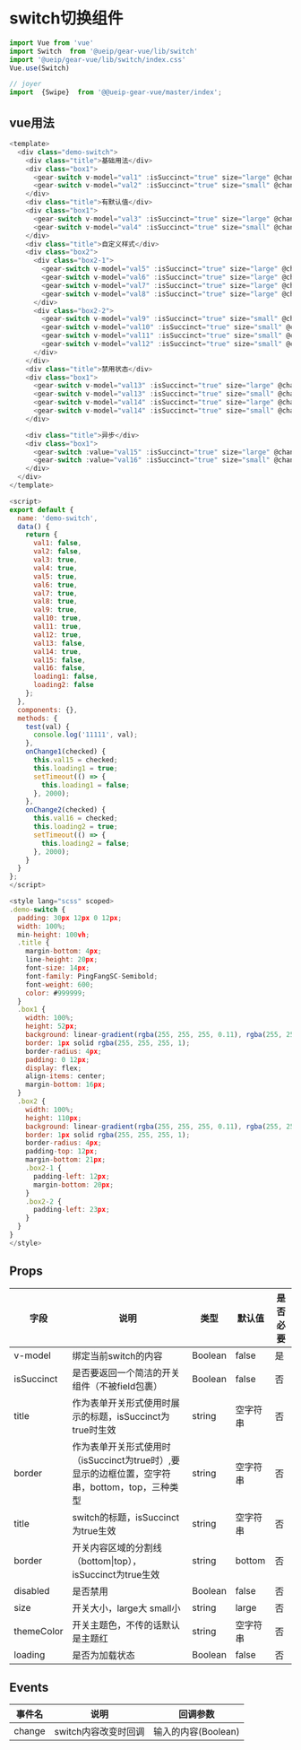 # switch切换组件

```javascript
import Vue from 'vue'
import Switch  from '@ueip/gear-vue/lib/switch'
import '@ueip/gear-vue/lib/switch/index.css'
Vue.use(Switch)

// joyer
import  {Swipe}  from '@@ueip-gear-vue/master/index';
```

## vue用法

```javascript
<template>
  <div class="demo-switch">
    <div class="title">基础用法</div>
    <div class="box1">
      <gear-switch v-model="val1" :isSuccinct="true" size="large" @change="test" style="margin-right: 40px"></gear-switch>
      <gear-switch v-model="val2" :isSuccinct="true" size="small" @change="test"></gear-switch>
    </div>
    <div class="title">有默认值</div>
    <div class="box1">
      <gear-switch v-model="val3" :isSuccinct="true" size="large" @change="test" style="margin-right: 40px"></gear-switch>
      <gear-switch v-model="val4" :isSuccinct="true" size="small" @change="test"></gear-switch>
    </div>
    <div class="title">自定义样式</div>
    <div class="box2">
      <div class="box2-1">
        <gear-switch v-model="val5" :isSuccinct="true" size="large" @change="test" style="margin-right: 34px" />
        <gear-switch v-model="val6" :isSuccinct="true" size="large" @change="test" themeColor="#EB9654" style="margin-right: 34px" />
        <gear-switch v-model="val7" :isSuccinct="true" size="large" @change="test" themeColor="#F75C38" style="margin-right: 34px" />
        <gear-switch v-model="val8" :isSuccinct="true" size="large" @change="test" themeColor="#1DB270" />
      </div>
      <div class="box2-2">
        <gear-switch v-model="val9" :isSuccinct="true" size="small" @change="test" style="margin-right: 55px" />
        <gear-switch v-model="val10" :isSuccinct="true" size="small" @change="test" themeColor="#EB9654" style="margin-right: 55px" />
        <gear-switch v-model="val11" :isSuccinct="true" size="small" @change="test" themeColor="#F75C38" style="margin-right: 55px" />
        <gear-switch v-model="val12" :isSuccinct="true" size="small" @change="test" themeColor="#1DB270" />
      </div>
    </div>
    <div class="title">禁用状态</div>
    <div class="box1">
      <gear-switch v-model="val13" :isSuccinct="true" size="large" @change="test" :disabled="true" style="margin-right: 40px"></gear-switch>
      <gear-switch v-model="val13" :isSuccinct="true" size="small" @change="test" :disabled="true" style="margin-right: 40px"></gear-switch>
      <gear-switch v-model="val14" :isSuccinct="true" size="large" @change="test" :disabled="true" style="margin-right: 40px"></gear-switch>
      <gear-switch v-model="val14" :isSuccinct="true" size="small" @change="test" :disabled="true"></gear-switch>
    </div>

    <div class="title">异步</div>
    <div class="box1">
      <gear-switch :value="val15" :isSuccinct="true" size="large" @change="onChange1" style="margin-right: 40px" :loading="loading1"></gear-switch>
      <gear-switch :value="val16" :isSuccinct="true" size="small" @change="onChange2" :loading="loading2"></gear-switch>
    </div>
  </div>
</template>

<script>
export default {
  name: 'demo-switch',
  data() {
    return {
      val1: false,
      val2: false,
      val3: true,
      val4: true,
      val5: true,
      val6: true,
      val7: true,
      val8: true,
      val9: true,
      val10: true,
      val11: true,
      val12: true,
      val13: false,
      val14: true,
      val15: false,
      val16: false,
      loading1: false,
      loading2: false
    };
  },
  components: {},
  methods: {
    test(val) {
      console.log('11111', val);
    },
    onChange1(checked) {
      this.val15 = checked;
      this.loading1 = true;
      setTimeout(() => {
        this.loading1 = false;
      }, 2000);
    },
    onChange2(checked) {
      this.val16 = checked;
      this.loading2 = true;
      setTimeout(() => {
        this.loading2 = false;
      }, 2000);
    }
  }
};
</script>

<style lang="scss" scoped>
.demo-switch {
  padding: 30px 12px 0 12px;
  width: 100%;
  min-height: 100vh;
  .title {
    margin-bottom: 4px;
    line-height: 20px;
    font-size: 14px;
    font-family: PingFangSC-Semibold;
    font-weight: 600;
    color: #999999;
  }
  .box1 {
    width: 100%;
    height: 52px;
    background: linear-gradient(rgba(255, 255, 255, 0.11), rgba(255, 255, 255, 0.11)), linear-gradient(rgba(255, 255, 255, 1), rgba(255, 255, 255, 1));
    border: 1px solid rgba(255, 255, 255, 1);
    border-radius: 4px;
    padding: 0 12px;
    display: flex;
    align-items: center;
    margin-bottom: 16px;
  }
  .box2 {
    width: 100%;
    height: 110px;
    background: linear-gradient(rgba(255, 255, 255, 0.11), rgba(255, 255, 255, 0.11)), linear-gradient(rgba(255, 255, 255, 1), rgba(255, 255, 255, 1));
    border: 1px solid rgba(255, 255, 255, 1);
    border-radius: 4px;
    padding-top: 12px;
    margin-bottom: 21px;
    .box2-1 {
      padding-left: 12px;
      margin-bottom: 20px;
    }
    .box2-2 {
      padding-left: 23px;
    }
  }
}
</style>
```

## Props

| 字段         | 说明                                                          | 类型      | 默认值    | 是否必要 |
| ---------- | ----------------------------------------------------------- | ------- | ------ | ---- |
| v-model    | 绑定当前switch的内容                                               | Boolean | false  | 是    |
| isSuccinct | 是否要返回一个简洁的开关组件（不被field包裹）                                   | Boolean | false  | 否    |
| title      | 作为表单开关形式使用时展示的标题，isSuccinct为true时生效                         | string  | 空字符串   | 否    |
| border     | 作为表单开关形式使用时（isSuccinct为true时）,要显示的边框位置，空字符串，bottom，top，三种类型 | string  | 空字符串   | 否    |
| title      | switch的标题，isSuccinct为true生效                                 | string  | 空字符串   | 否    |
| border     | 开关内容区域的分割线（bottom\|top），isSuccinct为true生效                   | string  | bottom | 否    |
| disabled   | 是否禁用                                                        | Boolean | false  | 否    |
| size       | 开关大小，large大  small小                                         | string  | large  | 否    |
| themeColor | 开关主题色，不传的话默认是主题红                                            | string  | 空字符串   | 否    |
| loading    | 是否为加载状态                                                     | Boolean | false  | 否    |

## Events

| 事件名    | 说明            | 回调参数           |
| ------ | ------------- | -------------- |
| change | switch内容改变时回调 | 输入的内容(Boolean) |